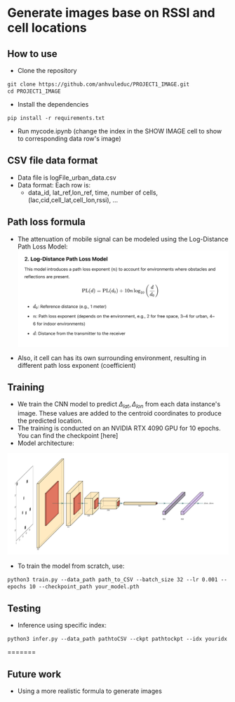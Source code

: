 # Generate images base on RSSI and cell locations

## How to use
- Clone the repository
```
git clone https://github.com/anhvuleduc/PROJECT1_IMAGE.git
cd PROJECT1_IMAGE
```

- Install the dependencies
```
pip install -r requirements.txt
```

- Run mycode.ipynb (change the index in the SHOW IMAGE cell to show to corresponding data row's image)

## CSV file data format
- Data file is logFile_urban_data.csv
- Data format: Each row is: 
   - data_id, lat_ref,lon_ref, time, number of cells, (lac,cid,cell_lat,cell_lon,rssi), ...

## Path loss formula
- The attenuation of mobile signal can be modeled using the Log-Distance Path Loss Model:  ![Alttext](./PathLoss.png)

- Also, it cell can has its own surrounding environment, resulting in different path loss exponent (coefficient)

## Training
- We train the CNN model to predict $\Delta_{lat}, \Delta_{lon}$ from each data instance's image. These values are added to the centroid coordinates to produce the predicted location.
- The training is conducted on an NVIDIA RTX 4090 GPU for 10 epochs. You can find the checkpoint [here]
- Model architecture:

![alt text](assets/model_architecture.png)

- To train the model from scratch, use:
```
python3 train.py --data_path path_to_CSV --batch_size 32 --lr 0.001 --epochs 10 --checkpoint_path your_model.pth
```
## Testing
- Inference using specific index:
```
python3 infer.py --data_path pathtoCSV --ckpt pathtockpt --idx youridx
```
=======
## Future work

- Using a more realistic formula to generate images
